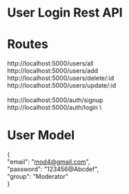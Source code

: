 # User Login Rest API

# Routes

http://localhost:5000/users/all \
http://localhost:5000/users/add \
http://localhost:5000/users/delete/:id \
http://localhost:5000/users/update/:id \
\
http://localhost:5000/auth/signup \
http://localhost:5000/auth/login \


# User Model
   {\
        "email": "mod4@gmail.com",\
        "password": "123456@Abcdef",\
        "group": "Moderator"\
   }
